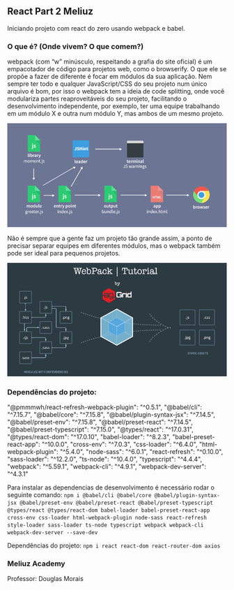 ## React Part 2 Meliuz

Iniciando projeto com react do zero usando webpack e babel.

### O que é? (Onde vivem? O que comem?)

webpack (com “w” minúsculo, respeitando a grafia do site oficial) é um empacotador de código para projetos web, como o browserify. O que ele se propõe a fazer de diferente é focar em módulos da sua aplicação. Nem sempre ter todo e qualquer JavaScript/CSS do seu projeto num único arquivo é bom, por isso o webpack tem a ideia de code splitting, onde você modulariza partes reaproveitáveis do seu projeto, facilitando o desenvolvimento independente, por exemplo, ter uma equipe trabalhando em um módulo X e outra num módulo Y, mas ambos de um mesmo projeto.

[![webpack flow](https://github.com/mrdouglasmorais/meliuz-react-part2/raw/master/webpack-flow-3.png)](https://github.com/mrdouglasmorais/meliuz-react-part2/blob/master/webpack-flow-3.png)

Não é sempre que a gente faz um projeto tão grande assim, a ponto de precisar separar equipes em diferentes módulos, mas o webpack também pode ser ideal para pequenos projetos.

[![webpack diagram](https://github.com/mrdouglasmorais/meliuz-react-part2/raw/master/webpack.png)](https://github.com/mrdouglasmorais/meliuz-react-part2/blob/master/webpack.png)

### Dependências do projeto:

"@pmmmwh/react-refresh-webpack-plugin": "^0.5.1", "@babel/cli": "^7.15.7", "@babel/core": "^7.15.8", "@babel/plugin-syntax-jsx": "^7.14.5", "@babel/preset-env": "^7.15.8", "@babel/preset-react": "^7.14.5", "@babel/preset-typescript": "^7.15.0", "@types/react": "^17.0.31", "@types/react-dom": "^17.0.10", "babel-loader": "^8.2.3", "babel-preset-react-app": "^10.0.0", "cross-env": "^7.0.3", "css-loader": "^6.4.0", "html-webpack-plugin": "^5.4.0", "node-sass": "^6.0.1", "react-refresh": "^0.10.0", "sass-loader": "^12.2.0", "ts-node": "^10.4.0", "typescript": "^4.4.4", "webpack": "^5.59.1", "webpack-cli": "^4.9.1", "webpack-dev-server": "^4.3.1"

Para instalar as dependencias de desenvolvimento é necessário rodar o seguinte comando: `npm i @babel/cli @babel/core @babel/plugin-syntax-jsx @babel/preset-env @babel/preset-react @babel/preset-typescript @types/react @types/react-dom babel-loader babel-preset-react-app cross-env css-loader html-webpack-plugin node-sass react-refresh style-loader sass-loader ts-node typescript webpack webpack-cli webpack-dev-server --save-dev`

Dependências do projeto: `npm i react react-dom react-router-dom axios`

### Meliuz Academy

Professor: Douglas Morais
